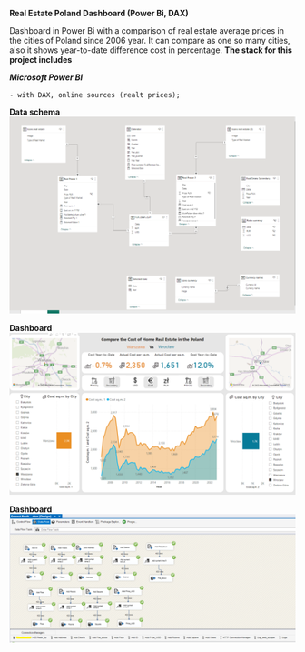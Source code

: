 **Real Estate Poland Dashboard 
(Power Bi, DAX)**


Dashboard in Power Bi with a comparison of real estate average prices in the cities of Poland since 2006 year. It can compare as one so many cities, also it shows year-to-date difference cost in percentage.
**The stack for this project includes** 

***Microsoft Power BI***	

	- with DAX, online sources (realt prices);

**Data schema**
![alt text](https://github.com/gran4torino/Portfolio/blob/main/Power%20BI%20%20-%20Realt%20Estate%20Poland%202006-2022%20dashboard/Realt%20Estate%20Poand%20%20Power%20Bi%20%20model.png "Data schema")

**Dashboard**
![alt text](https://github.com/gran4torino/Portfolio/blob/main/Power%20BI%20%20-%20Realt%20Estate%20Poland%202006-2022%20dashboard/Realt%20Estate%20Poand%20%20Power%20Bi%20dashboard.png "Project in Visual Studio")

**Dashboard**
![alt text](https://github.com/gran4torino/Portfolio/blob/main/MS%20SQL%2C%20SSIS%2C%20Visual%20Studio%20-%20Web%20scraper/2%20SSIS.png "Dashboard")
